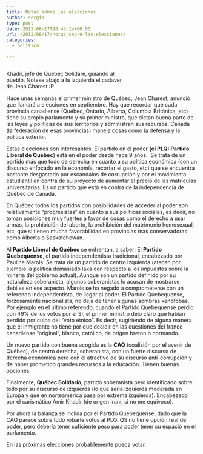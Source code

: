 ```yaml
---
title: Notas sobre las elecciones
author: sergio
type: post
date: 2012-08-17T20:45:14+00:00
url: /2012/08/17/notas-sobre-las-elecciones/
categories:
  - politica

---
```

<div id="attachment_244" style="width: 310px" class="wp-caption aligncenter">
  <a href="http://i0.wp.com/quebechispano.network.crazyrobot.net/files/2012/08/khadir.jpg"><img class="size-medium wp-image-244 " title="khadir" src="http://i1.wp.com/quebechispano.network.crazyrobot.net/files/2012/08/khadir-300x222.jpg?fit=300%2C222" alt="" srcset="http://i1.wp.com/quebechispano.network.crazyrobot.net/files/2012/08/khadir-300x222.jpg?fit=300%2C222 300w, http://quebechispano.network.crazyrobot.net/files/2012/08/khadir.jpg 650w" sizes="(max-width: 300px) 100vw, 300px" data-recalc-dims="1" /></a>
  
  <p class="wp-caption-text">
    Khadir, jefe de Quebec Solidare, guiando al pueblo. Notese abajo a la izquierda el cadaver de Jean Charest :P
  </p>
</div>

Hace unas semanas el primer ministro de Québec, Jean Charest, anunció que llamará a elecciones en septiembre. Hay que recordar que cada provincia canadiense (Québec, Ontario, Alberta, Columbia Británica, etc) tiene su propio parlamento y su primer ministro, que dictan buena parte de las leyes y políticas de sus territorios y administran sus recursos. Canadá (la federación de esas provincias) maneja cosas como la defensa y la política exterior.

Estas elecciones son interesantes. El partido en el poder **(el PLQ: Partido Liberal de Québec**) está en el poder desde hace 9 años.  Se trata de un partido más que todo de derecha en cuanto a su política económica (con un discurso enfocado en la economía, recortar el gasto, etc) que se encuentra bastante desgastado por escandalos de corrupción y por el movimiento estudiantil en contra de su proyecto de aumentar el precio de las matrículas universitarias. Es un partido que está en contra de la independencia de Québec de Canadá.

En Québec todos los partidos con posibilidades de acceder al poder son relativamente &#8220;progresistas&#8221; en cuanto a sus políticas sociales, es decir, no toman posiciones muy fuertes a favor de cosas como el derecho a usar armas, la prohibición del aborto, la prohibición del matrimonio homosexual, etc, que si tienen mucha favorabilidad en provincias mas conservadoras como Alberta o Saskatchewan.

Al **Partido Liberal de Québec** se enfrentan, a saber: El **Partido Quebequense**, el partido independentista tradicional, encabezado por Pauline Marois. Se trata de un partido de centro izquierda (atacan por ejemplo la politica demasiado laxa con respecto a los impuestos sobre la mineria del gobierno actual). Aunque son un partido definido por su naturaleza soberanista, algunos soberanistas lo acusan de mostrarse debiles en ese aspecto. Marois se ha negado a comprometerse con un referendo independentista, de llegar al poder. El Partido Quebequense, forzosamente nacionalista, no deja de tener algunas sombras xenófobas. Por ejemplo en el último referendo, cuando el Partido Quebequense perdio con 49% de los votos por el SI, el primer ministro dejo claro que habían perdido por culpa del &#8220;voto étnico&#8221;. Es decir, sugiriendo de alguna manera que el inmigrante no tiene por que decidir en las cuestiones del franco canadiense &#8220;original&#8221;, blanco, católico, de origen breton o normando.

Un nuevo partido con buena acogida es la **CAQ** (coalisión por el avenir de Québec), de centro derecha, soberanista, con un fuerte discurso de derecha económica pero con el atractivo de su discurso anti-corrupción y de haber prometido grandes recursos a la educación. Tienen buenas opciones.

Finalmente, **Québec Solidario**, partido soberanista pero identificado sobre todo por su discurso de izquierda (lo que sería izquierda moderada en Europa y que en norteamerica pasa por extrema izquierda). Encabezado por el carismático Amir Khadir (de origen iraní, si no me equivoco).

Por ahora la balanza se inclina por el Partido Quebequense, dado que la CAQ parece sobre todo robarle votos al PLQ. QS no tiene opción real de poder, pero debería tener suficiente peso para poder tener su espació en el parlamento.

En las próximas elecciones probablemente pueda votar.

&nbsp;